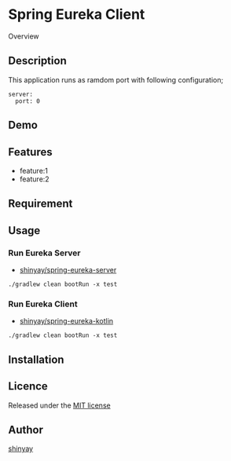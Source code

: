 # Spring Eureka Client

Overview

## Description

This application runs as ramdom port with following configuration;

```
server:
  port: 0
```

## Demo

## Features

- feature:1
- feature:2

## Requirement

## Usage

### Run Eureka Server

- [shinyay/spring-eureka-server](https://github.com/shinyay/spring-eureka-server)

```
./gradlew clean bootRun -x test
```

### Run Eureka Client

- [shinyay/spring-eureka-kotlin](https://github.com/shinyay/spring-eureka-kotlin)

```
./gradlew clean bootRun -x test
```

## Installation

## Licence

Released under the [MIT license](https://gist.githubusercontent.com/shinyay/56e54ee4c0e22db8211e05e70a63247e/raw/34c6fdd50d54aa8e23560c296424aeb61599aa71/LICENSE)

## Author

[shinyay](https://github.com/shinyay)
